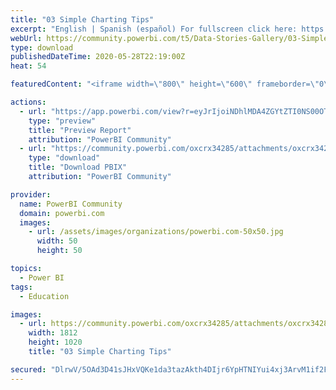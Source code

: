 ```yaml
---
title: "03 Simple Charting Tips"
excerpt: "English | Spanish (español) For fullscreen click here: https://bit.ly/2XBkuD4 Para verlo en pantalla completa click aquí: https://bit.ly/2XBkuD4 Tips"
webUrl: https://community.powerbi.com/t5/Data-Stories-Gallery/03-Simple-Charting-Tips/m-p/1128288
type: download
publishedDateTime: 2020-05-28T22:19:00Z
heat: 54

featuredContent: "<iframe width=\"800\" height=\"600\" frameborder=\"0\" src=\"https://app.powerbi.com/view?r=eyJrIjoiNDhlMDA4ZGYtZTI0NS00OTVkLTk2Y2ItZTQxOTA5Yzk5MGExIiwidCI6IjEwZWM3OTJjLTU4NzctNGU1ZS05OGE5LTFiMWQ3YTNjM2RlYiIsImMiOjR9\"></iframe>"

actions:
  - url: "https://app.powerbi.com/view?r=eyJrIjoiNDhlMDA4ZGYtZTI0NS00OTVkLTk2Y2ItZTQxOTA5Yzk5MGExIiwidCI6IjEwZWM3OTJjLTU4NzctNGU1ZS05OGE5LTFiMWQ3YTNjM2RlYiIsImMiOjR9"
    type: "preview"
    title: "Preview Report"
    attribution: "PowerBI Community"
  - url: "https://community.powerbi.com/oxcrx34285/attachments/oxcrx34285/DataStoriesGallery/4022/2/03_simple_charting.pbix"
    type: "download"
    title: "Download PBIX"
    attribution: "PowerBI Community"

provider:
  name: PowerBI Community
  domain: powerbi.com
  images:
    - url: /assets/images/organizations/powerbi.com-50x50.jpg
      width: 50
      height: 50

topics:
  - Power BI
tags:
  - Education

images:
  - url: https://community.powerbi.com/oxcrx34285/attachments/oxcrx34285/DataStoriesGallery/4022/1/03%20Simple%20Charting.jpg
    width: 1812
    height: 1020
    title: "03 Simple Charting Tips"

secured: "DlrwV/5OAd3D41sJHxVQKe1da3tazAkth4DIjr6YpHTNIYui4xj3ArvM1if2FAJnvsGQdaeDQK6rxTFiW7Z60nKsjV7vocE5s5DYp4MIyTY7AqYkwYsN6gzLxbEccS7N55QXWme6s6bGjMDAlrClX3TPFdz110mop9n2xKTcz6oa5DO7ls1VCUvyGRL6ASnJNXps6GI11c8lgdhWlje+ZqOWVCN1U7/c98X1EhS8Zm9WeJcC6uz43pINNWAxCt6jpY+svxvMihkkHm82ChBt2431MfOaXGJX+iSHzUpOdMqhQkWtD300id4Uz1jzeGhnT2iAmFEarGJb/OccTNToH4XMfNknTbQrKosjc4gn9eagalCjrGkJ0xr++sZxVLaCi1ltOpy5t6lwbiEmk3xJng==;+oexGtZae93XjKRUkS6pKA=="
---
```


